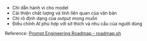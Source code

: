 - Chỉ dẫn hành vi cho model
- Cải thiện chất lượng và tính liên quan của văn bản
- Chỉ rõ định dạng của output mong muốn
- Điều chỉnh AI phù hợp với sở thích và nhu cầu của người dùng


Reference: [Prompt Engineering Roadmap - roadmap.sh](https://roadmap.sh/prompt-engineering)

